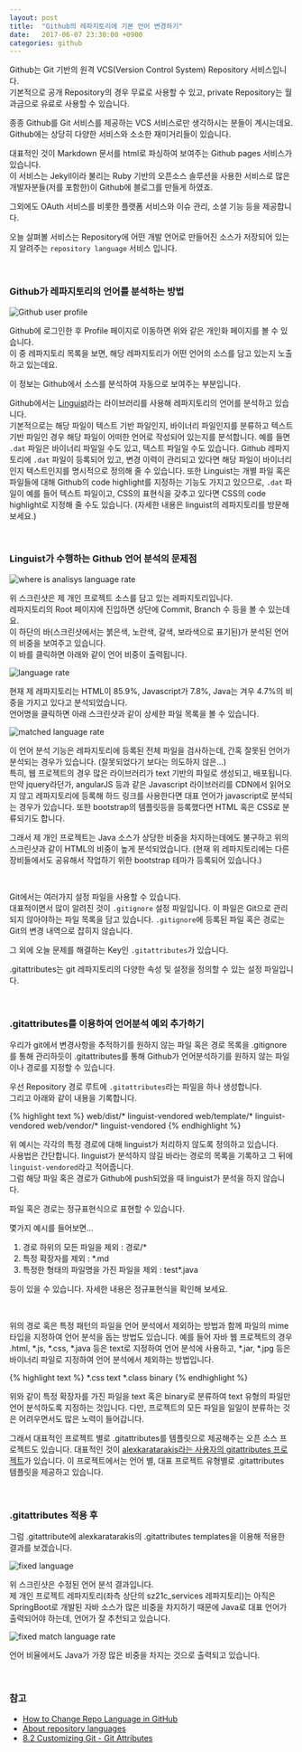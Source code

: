 ```yaml
---
layout: post
title:  "Github의 레파지토리에 기본 언어 변경하기"
date:   2017-06-07 23:30:00 +0900
categories: github
---
```


Github는 Git 기반의 원격 VCS(Version Control System) Repository 서비스입니다.  
기본적으로 공개 Repository의 경우 무료로 사용할 수 있고, private Repository는 월 과금으로 유료로 사용할 수 있습니다.

종종 Github를 Git 서비스를 제공하는 VCS 서비스로만 생각하시는 분들이 계시는데요.  
Github에는 상당히 다양한 서비스와 소소한 재미거리들이 있습니다.

대표적인 것이 Markdown 문서를 html로 파싱하여 보여주는 Github pages 서비스가 있습니다.  
이 서비스는 Jekyll이라 불리는 Ruby 기반의 오픈소스 솔루션을 사용한 서비스로 많은 개발자분들(저를 포함한)이 Github에 블로그를 만들게 하였죠.  

그외에도 OAuth 서비스를 비롯한 플랫폼 서비스와 이슈 관리, 소셜 기능 등을 제공합니다.  

오늘 살펴볼 서비스는 Repository에 어떤 개발 언어로 만들어진 소스가 저장되어 있는지 알려주는 `repository language` 서비스 입니다.

<br/>

### Github가 레파지토리의 언어를 분석하는 방법

![Github user profile](/asserts/2017-04-01-github-change-repo-language/01.jpg)

Github에 로그인한 후 Profile 페이지로 이동하면 위와 같은 개인화 페이지를 볼 수 있습니다.  
이 중 레파지토리 목록을 보면, 해당 레파지토리가 어떤 언어의 소스를 담고 있는지 노출하고 있는데요.

이 정보는 Github에서 소스를 분석하여 자동으로 보여주는 부분입니다.  

Github에서는 [Linguist](https://github.com/github/linguist)라는 라이브러리를 사용해 레파지토리의 언어를 분석하고 있습니다.  
기본적으로는 해당 파일이 텍스트 기반 파일인지, 바이너리 파일인지를 분류하고 텍스트 기반 파일인 경우 해당 파일이 어떠한 언어로 작성되어 있는지를 분석합니다. 예를 들면 `.dat` 파일은 바이너리 파일일 수도 있고, 텍스트 파일일 수도 있습니다. Github 레파지토리에 `.dat` 파일이 등록되어 있고, 변경 이력이 관리되고 있다면 해당 파일이 바이너리인지 텍스트인지를 명시적으로 정의해 줄 수 있습니다.
또한 Linguist는 개별 파일 혹은 파일들에 대해 Github의 code highlight를 지정하는 기능도 가지고 있으므로, `.dat` 파일이 예를 들어 텍스트 파일이고, CSS의 표현식을 갖추고 있다면 CSS의 code highlight로 지정해 줄 수도 있습니다. (자세한 내용은 linguist의 레파지토리를 방문해 보세요.)

<br/>

### Linguist가 수행하는 Github 언어 분석의 문제점

![where is analisys language rate](/asserts/2017-04-01-github-change-repo-language/02.jpg)

위 스크린샷은 제 개인 프로젝트 소스를 담고 있는 레파지토리입니다.  
레파지토리의 Root 페이지에 진입하면 상단에 Commit, Branch 수 등을 볼 수 있는데요.  
이 하단의 바(스크린샷에서는 붉은색, 노란색, 갈색, 보라색으로 표기된)가 분석된 언어의 비중을 보여주고 있습니다.  
이 바를 클릭하면 아래와 같이 언어 비중이 출력됩니다.

![language rate](/asserts/2017-04-01-github-change-repo-language/03.jpg)

현재 제 레파지토리는 HTML이 85.9%, Javascript가 7.8%, Java는 겨우 4.7%의 비중을 가지고 있다고 분석되었습니다.  
언어명을 클릭하면 아래 스크린샷과 같이 상세한 파일 목록을 볼 수 있습니다.  

![matched language rate](/asserts/2017-04-01-github-change-repo-language/04.jpg)

이 언어 분석 기능은 레파지토리에 등록된 전체 파일을 검사하는데, 간혹 잘못된 언어가 분석되는 경우가 있습니다. (잘못되었다기 보다는 의도하지 않은...)  
특히, 웹 프로젝트의 경우 많은 라이브러리가 text 기반의 파일로 생성되고, 배포됩니다.  
만약 jquery라던가, angularJS 등과 같은 Javascript 라이브러리를 CDN에서 읽어오지 않고 레파지토리에 등록해 하드 링크를 사용한다면 대표 언어가 javascript로 분석되는 경우가 있습니다. 또한 bootstrap의 템플릿등을 등록했다면 HTML 혹은 CSS로 분류되기도 합니다.  

그래서 제 개인 프로젝트는 Java 소스가 상당한 비중을 차지하는데에도 불구하고 위의 스크린샷과 같이 HTML의 비중이 높게 분석되었습니다. (현재 위 레파지토리에는 다른 장비들에서도 공유해서 작업하기 위한 bootstrap 테마가 등록되어 있습니다.)

<br/>

Git에서는 여러가지 설정 파일을 사용할 수 있습니다.  
대표적이면서 많이 알려진 것이 `.gitignore` 설정 파일입니다. 이 파일은 Git으로 관리되지 않아야하는 파일 목록을 담고 있습니다. `.gitignore`에 등록된 파일 혹은 경로는 Git의 변경 내역으로 잡히지 않습니다.  

그 외에 오늘 문제를 해결하는 Key인 `.gitattributes`가 있습니다.

.gitattributes는 git 레파지토리의 다양한 속성 및 설정을 정의할 수 있는 설정 파일입니다.  

<br/>

### .gitattributes를 이용하여 언어분석 예외 추가하기

우리가 git에서 변경사항을 추적하기를 원하지 않는 파일 혹은 경로 목록을 .gitignore를 통해 관리하듯이 .gitattributes를 통해 Github가 언어분석하기를 원하지 않는 파일이나 경로를 지정할 수 있습니다.  

우선 Repository 경로 루트에 `.gitattributes`라는 파일을 하나 생성합니다.  
그리고 아래와 같이 내용을 기록합니다.

{% highlight text %}
web/dist/* linguist-vendored
web/template/* linguist-vendored
web/vendor/* linguist-vendored
{% endhighlight %}

위 예시는 각각의 특정 경로에 대해 linguist가 처리하지 않도록 정의하고 있습니다.  
사용법은 간단합니다. linguist가 분석하지 않길 바라는 경로의 목록을 기록하고 그 뒤에 `linguist-vendored`라고 적어줍니다.  
그럼 해당 파일 혹은 경로가 Github에 push되었을 때 linguist가 분석을 하지 않습니다.

파일 혹은 경로는 정규표현식으로 표현할 수 있습니다.

몇가지 예시를 들어보면...

1. 경로 하위의 모든 파일을 제외 : 경로/*
2. 특정 확장자를 제외 : *.md
3. 특정한 형태의 파일명을 가진 파일을 제외 : test*.java

등이 있을 수 있습니다. 자세한 내용은 정규표현식을 확인해 보세요.

<br/>

위의 경로 혹은 특정 패턴의 파일을 언어 분석에서 제외하는 방법과 함께 파일의 mime 타입을 지정하여 언어 분석을 돕는 방법도 있습니다.
예를 들어 자바 웹 프로젝트의 경우 .html, *.js, *.css, *.java 등은 text로 지정하여 언어 분석에 사용하고, *.jar, *.jpg 등은 바이너리 파일로 지정하여 언어 분석에서 제외하는 방법입니다.

{% highlight text %}
*.css           text
*.class         binary
{% endhighlight %}

위와 같이 특정 확장자를 가진 파일을 text 혹은 binary로 분류하여 text 유형의 파일만 언어 분석하도록 지정하는 것입니다.
다만, 프로젝트의 모든 파일을 일일이 분류하는 것은 어려우면서도 많은 노력이 들어갑니다.

그래서 대표적인 프로젝트 별로 .gitattributes를 템플릿으로 제공해주는 오픈 소스 프로젝트도 있습니다.
대표적인 것이 [alexkaratarakis라는 사용자의 gitattributes 프로젝트](https://github.com/alexkaratarakis/gitattributes)가 있습니다.
이 프로젝트에서는 언어 별, 대표 프로젝트 유형별로 .gitattributes 템플릿을 제공하고 있습니다.

<br/>

### .gitattributes 적용 후

그럼 .gitattribute에 alexkaratarakis의 .gitattributes templates을 이용해 적용한 결과를 보겠습니다.

![fixed language](/asserts/2017-04-01-github-change-repo-language/05.jpg)

위 스크린샷은 수정된 언어 분석 결과입니다.  
제 개인 프로젝트 레파지토리(좌측 상단의 sz21c_services 레파지토리)는 아직은 SpringBoot로 개발된 자바 소스가 많은 비중을 차지하기 때문에 Java로 대표 언어가 출력되어야 하는데, 언어가 잘 추천되고 있습니다.

![fixed match language rate](/asserts/2017-04-01-github-change-repo-language/06.jpg)

언어 비율에서도 Java가 가장 많은 비중을 차지는 것으로 출력되고 있습니다.

<br/>

### 참고

- [How to Change Repo Language in GitHub](https://medium.com/black-tech-diva/how-to-change-repo-language-in-github-c3e07819c5bb)
- [About repository languages](https://help.github.com/articles/about-repository-languages)
- [8.2 Customizing Git - Git Attributes](https://git-scm.com/book/en/v2/Customizing-Git-Git-Attributes)
